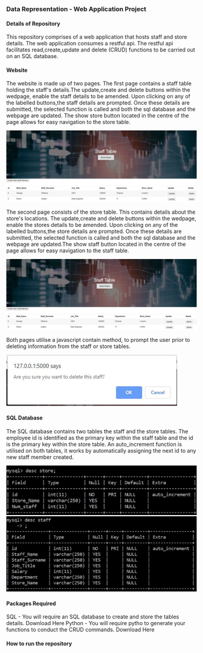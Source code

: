 ### Data Representation - Web Application Project 

#### Details of Repository 

This repository comprises of a web application that hosts staff and store details. The web application consumes a restful api. The restful api facilitates read,create,update and delete (CRUD) functions to be carried out on an SQL database.


#### Website 

The website is made up of two pages. The first page contains a staff table holding the staff's details.The update,create and delete buttons within the wedpage, enable the staff details to be amended. Upon clicking on any of the labelled buttons,the staff details are prompted. Once these details are submitted, the selected function is called and both the sql database and the webpage are updated. The show store button located in the centre of the page allows for easy navigation to the store table.

![StaffTable](stafftablepg1.JPG)

The second page consists of the store table. This contains details about the store's locations. The update,create and delete buttons within the wedpage, enable the stores details to be amended. Upon clicking on any of the labelled buttons,the store details are prompted. Once these details are submitted, the selected function is called and both the sql database and the webpage are updated.The show staff button located in the centre of the page allows for easy navigation to the staff table.

![StoreTable](storetablepg2.JPG)


Both pages utilise a javascript contain method, to prompt the user prior to deleting information from the staff or store tables. 

![error_checking](error_checking.JPG)

#### SQL Database 
The SQL database contains two tables the staff and the store tables. The employee id is identified as the primary key within the staff table and the id is the primary key within the store table. An auto_increment function is utilised on both tables, it works by automatically assigning the next id to any new staff member created.

![storesql](sqlstore.JPG)
![staffsql](sqlstaff.JPG)










#### Packages Required
SQL - You will require an SQL database to create and store the tables details. Download Here 
Python - You will require pytho to generate your functions to conduct the CRUD commands. Download Here 



#### How to run  the repository 
